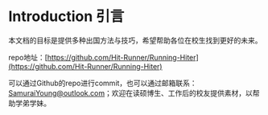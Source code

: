 # Introduction 引言

本文档的目标是提供多种出国方法与技巧，希望帮助各位在校生找到更好的未来。

repo地址：[https://github.com/Hit-Runner/Running-Hiter](https://github.com/Hit-Runner/Running-Hiter)

可以通过Github的repo进行commit，也可以通过邮箱联系：SamuraiYoung@outlook.com；欢迎在读硕博生、工作后的校友提供素材，以帮助学弟学妹。
